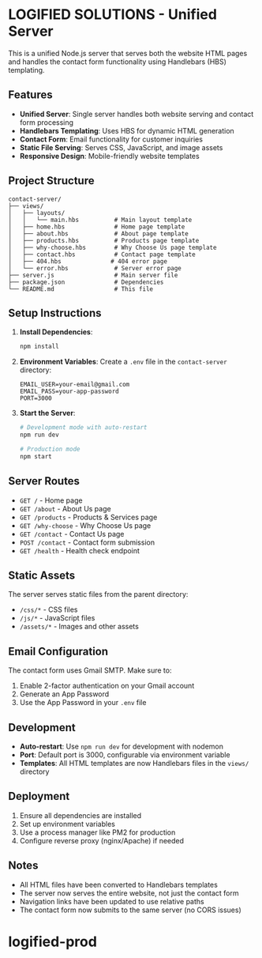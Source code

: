 # LOGIFIED SOLUTIONS - Unified Server

This is a unified Node.js server that serves both the website HTML pages and handles the contact form functionality using Handlebars (HBS) templating.

## Features

- **Unified Server**: Single server handles both website serving and contact form processing
- **Handlebars Templating**: Uses HBS for dynamic HTML generation
- **Contact Form**: Email functionality for customer inquiries
- **Static File Serving**: Serves CSS, JavaScript, and image assets
- **Responsive Design**: Mobile-friendly website templates

## Project Structure

```
contact-server/
├── views/
│   ├── layouts/
│   │   └── main.hbs          # Main layout template
│   ├── home.hbs              # Home page template
│   ├── about.hbs             # About page template
│   ├── products.hbs          # Products page template
│   ├── why-choose.hbs        # Why Choose Us page template
│   ├── contact.hbs           # Contact page template
│   ├── 404.hbs              # 404 error page
│   └── error.hbs             # Server error page
├── server.js                 # Main server file
├── package.json              # Dependencies
└── README.md                 # This file
```

## Setup Instructions

1. **Install Dependencies**:
   ```bash
   npm install
   ```

2. **Environment Variables**:
   Create a `.env` file in the `contact-server` directory:
   ```env
   EMAIL_USER=your-email@gmail.com
   EMAIL_PASS=your-app-password
   PORT=3000
   ```

3. **Start the Server**:
   ```bash
   # Development mode with auto-restart
   npm run dev
   
   # Production mode
   npm start
   ```

## Server Routes

- `GET /` - Home page
- `GET /about` - About Us page
- `GET /products` - Products & Services page
- `GET /why-choose` - Why Choose Us page
- `GET /contact` - Contact Us page
- `POST /contact` - Contact form submission
- `GET /health` - Health check endpoint

## Static Assets

The server serves static files from the parent directory:
- `/css/*` - CSS files
- `/js/*` - JavaScript files
- `/assets/*` - Images and other assets

## Email Configuration

The contact form uses Gmail SMTP. Make sure to:
1. Enable 2-factor authentication on your Gmail account
2. Generate an App Password
3. Use the App Password in your `.env` file

## Development

- **Auto-restart**: Use `npm run dev` for development with nodemon
- **Port**: Default port is 3000, configurable via environment variable
- **Templates**: All HTML templates are now Handlebars files in the `views/` directory

## Deployment

1. Ensure all dependencies are installed
2. Set up environment variables
3. Use a process manager like PM2 for production
4. Configure reverse proxy (nginx/Apache) if needed

## Notes

- All HTML files have been converted to Handlebars templates
- The server now serves the entire website, not just the contact form
- Navigation links have been updated to use relative paths
- The contact form now submits to the same server (no CORS issues)
# logified-prod

